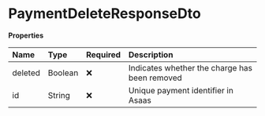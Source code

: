 # PaymentDeleteResponseDto

**Properties**

| Name    | Type    | Required | Description                                   |
| :------ | :------ | :------- | :-------------------------------------------- |
| deleted | Boolean | ❌       | Indicates whether the charge has been removed |
| id      | String  | ❌       | Unique payment identifier in Asaas            |

<!-- This file was generated by liblab | https://liblab.com/ -->
